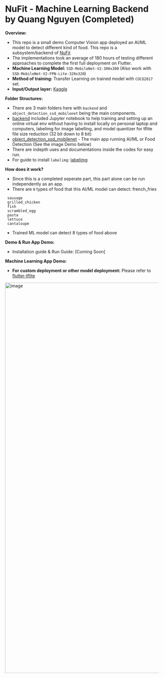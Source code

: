 # NuFit - Machine Learning Backend by Quang Nguyen (Completed)

**Overview:**
  + This repo is a small demo Computer Vision app deployed an AI/ML model to detect different kind of food. This repo is a subsystem/backend of [NuFit](https://github.com/qu-ngx/DeFat)
  + The implementations took an average of 180 hours of testing different approaches to complete the first full deployment on Flutter.
  + **Machine Learning Model:** ```SSD-MobileNet-V2-300x300``` (Also work with ```SSD-MobileNet-V2-FPN-Lite-320x320```)
  + **Method of training:** Transfer Learning on trained model with ```COCO2017``` set.
  + **Input/Output layer:** [Kaggle](https://www.kaggle.com/models/tensorflow/ssd-mobilenet-v2/frameworks/tensorFlow2)
  
**Folder Structures:**

  + There are 3 main folders here with ```backend``` and ```object_detection_ssd_mobilenet``` being the main components.
  + [backend](https://github.com/qu-ngx/defat-ml/tree/main/backend) included Jupyter notebook to help training and setting up an online virtual env without having to install locally on personal laptop and computers, labelimg for image labelling, and model quantizer for tflite file size reduction (32 bit down to 8 bit)
  + [object_detection_ssd_mobilenet](https://github.com/qu-ngx/defat-ml/tree/main/object_detection_ssd_mobilenet) - The main app running AI/ML or Food Detection (See the image Demo below)
  + There are indepth uses and documentations inside the codes for easy run.
  + For guide to install ```labelimg```: [labelimg](https://github.com/HumanSignal/labelImg)

**How does it work?**

  + Since this is a completed seperate part, this part alone can be run independently as an app.
  + There are ```8``` types of food that this AI/ML model can detect: french_fries
   ```
    sausage
    grilled_chicken
    fish
    scrambled_egg
    pasta
    lettuce
    cantaloupe
   ```
  + Trained ML model can detect 8 types of food above

**Demo & Run App Demo:**
- Installation guide & Run Guide: [Coming Soon]

**Machine Learning App Demo:**
- **For custom deployment or other model deployment:** Please refer to [flutter-tflite](https://github.com/tensorflow/flutter-tflite)
  
<img width="1280" alt="image" src="https://github.com/qu-ngx/defat-ml/assets/91497379/a7be5a22-4bd4-44c5-832a-9c09aa3ed97b">



